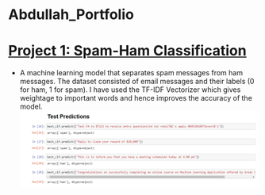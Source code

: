 # Abdullah_Portfolio

# [Project 1: Spam-Ham Classification](https://github.com/abdullahshahzadkhan/Spam-Ham_Classification) 
* A machine learning model that separates spam messages from ham messages. The dataset consisted of email messages and their labels (0 for ham, 1 for spam). I have used the TF-IDF Vectorizer which gives weightage to important words and hence improves the accuracy of the model. 
![](https://github.com/abdullahshahzadkhan/Abdullah_Portfolio/blob/main/images/Screenshot%20(63).png)
